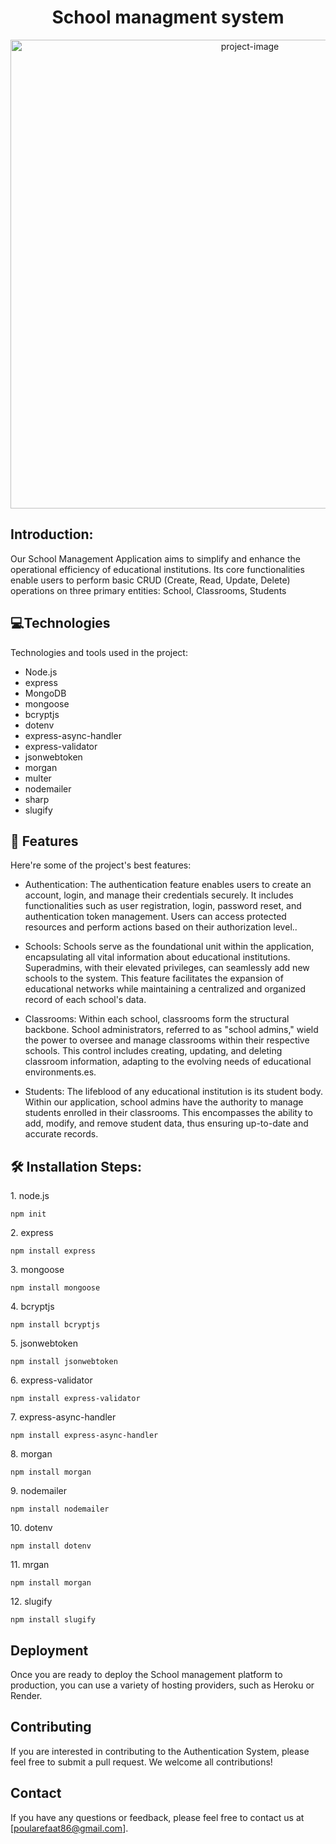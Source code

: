 <h1 align="center" id="title">School managment system</h1>

<p align="center"><img src="https://github.com/Paula-Refaat/api-school-management-mongoose-express/assets/120932892/6f5e0d3f-4e96-43bf-95ab-24ba4ab71330" alt="project-image" width="750"></p>

## Introduction:
<p id="description">Our School Management Application aims to simplify and enhance the operational efficiency of educational institutions. Its core functionalities enable users to perform basic CRUD (Create, Read, Update, Delete) operations on three primary entities: School, Classrooms, Students</p>

## 💻Technologies

Technologies and tools used in the project:
   * Node.js
   * express
   * MongoDB
   * mongoose
   * bcryptjs
   * dotenv
   * express-async-handler
   * express-validator
   * jsonwebtoken
   * morgan
   * multer
   * nodemailer
   * sharp
   * slugify

<h2>🧐 Features</h2>

Here're some of the project's best features:

* Authentication:
The authentication feature enables users to create an account, login, and manage their credentials securely. It includes functionalities such as user registration, login, password reset, and authentication token management. Users can access protected resources and perform actions based on their authorization level..

* Schools:
Schools serve as the foundational unit within the application, encapsulating all vital information about educational institutions. Superadmins, with their elevated privileges, can seamlessly add new schools to the system. This feature facilitates the expansion of educational networks while maintaining a centralized and organized record of each school's data.

* Classrooms:
Within each school, classrooms form the structural backbone. School administrators, referred to as "school admins," wield the power to oversee and manage classrooms within their respective schools. This control includes creating, updating, and deleting classroom information, adapting to the evolving needs of educational environments.es.

* Students:
The lifeblood of any educational institution is its student body. Within our application, school admins have the authority to manage students enrolled in their classrooms. This encompasses the ability to add, modify, and remove student data, thus ensuring up-to-date and accurate records.


## 🛠️ Installation Steps:
<p>1. node.js</p>

```
npm init
```
<p>2. express</p>

```
npm install express
```

<p>3. mongoose</p>

```
npm install mongoose
```

<p>4. bcryptjs</p>

```
npm install bcryptjs
```

<p>5. jsonwebtoken</p>

```
npm install jsonwebtoken
```

<p>6. express-validator</p>

```
npm install express-validator
```

<p>7. express-async-handler</p>

```
npm install express-async-handler
```

<p>8. morgan</p>

```
npm install morgan
```

<p>9. nodemailer</p>

```
npm install nodemailer
```

<p>10. dotenv</p>

```
npm install dotenv
```
<p>11. mrgan</p>

```
npm install morgan
```
<p>12. slugify</p>

```
npm install slugify
```

## Deployment
Once you are ready to deploy the School management platform to production, you can use a variety of hosting providers, such as Heroku or Render.


## Contributing
If you are interested in contributing to the Authentication System, please feel free to submit a pull request. We welcome all contributions!

## Contact
If you have any questions or feedback, please feel free to contact us at [poularefaat86@gmail.com].


